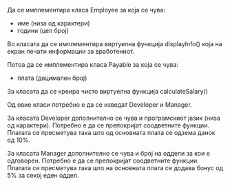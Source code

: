 Да се имплементира класа Employee за која се чува:
* име (низа од карактери)
* години (цел број)

Во класата да се имплементира виртуелна функција displayInfo() која на екран печати информации за вработениот.

Потоа да се имплементира класа Payable за која се чува:

* плата (децимален број)

За класата да се креира чисто виртуелна функција calculateSalary()

Од овие класи потребно е да се изведат Developer и Manager.

За класата Developer дополнително се чува и програмскиот јазик (низа од карактери). Потребно е да се препокријат соодветните функции. Платата се пресметува така што од основната плата се одзема данок од 10%.

За класата Manager дополнително се чува и број на оддели за кои е одговорен. Потребно е да се препокријат соодветните функции. Платата се пресметува така што на основната плата се додава бонус од 5% за секој еден оддел. 